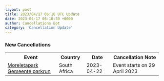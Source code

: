 ```yaml
---
layout: post
title: 2023/04/17 06:18 UTC Update
date: 2023-04-17 06:18:39 +0000
author: Cancellations Bot
category: 'Cancellation Update'
---
```


<h3>New Cancellations</h3>
<div class='hscrollable'>
<table style='width: 100%'>
    <tr>
        <th>Event</th>
        <th>Country</th>
        <th>Date</th>
        <th>Cancellation Note</th>
    </tr>
    <tr>
        <td><a href="">Moreletapark Gemeente parkrun</a></td>
        <td>South Africa</td>
        <td>2023-04-22</td>
        <td>Event starts on 29 April 2023</td>
    </tr>
</table>
</div>
